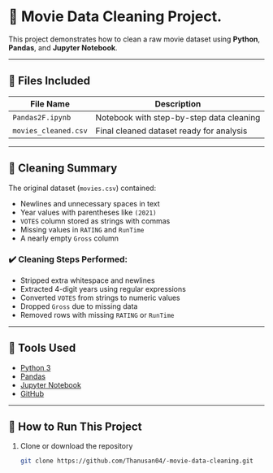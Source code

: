 # 🎥 Movie Data Cleaning Project.

This project demonstrates how to clean a raw movie dataset using **Python**, **Pandas**, and **Jupyter Notebook**.

---

## 📁 Files Included

| File Name             | Description                                      |
|-----------------------|--------------------------------------------------|
| `Pandas2F.ipynb`      | Notebook with step-by-step data cleaning         |
| `movies_cleaned.csv`  | Final cleaned dataset ready for analysis         |

---

## 🧹 Cleaning Summary

The original dataset (`movies.csv`) contained:
- Newlines and unnecessary spaces in text
- Year values with parentheses like `(2021)`
- `VOTES` column stored as strings with commas
- Missing values in `RATING` and `RunTime`
- A nearly empty `Gross` column

### ✔️ Cleaning Steps Performed:
- Stripped extra whitespace and newlines
- Extracted 4-digit years using regular expressions
- Converted `VOTES` from strings to numeric values
- Dropped `Gross` due to missing data
- Removed rows with missing `RATING` or `RunTime`

---

## 🔧 Tools Used

- [Python 3](https://www.python.org/)
- [Pandas](https://pandas.pydata.org/)
- [Jupyter Notebook](https://jupyter.org/)
- [GitHub](https://github.com/)

---

## 🚀 How to Run This Project

1. Clone or download the repository  
   ```bash
   git clone https://github.com/Thanusan04/-movie-data-cleaning.git
